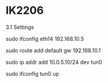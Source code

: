 # IK2206

3.1 Settings

sudo ifconfig eth14 192.168.10.5

sudo route add default gw 192.168.10.1

sudo ip addr add 10.0.5.10/24 dev tun0

sudo ifconfig tun0 up
